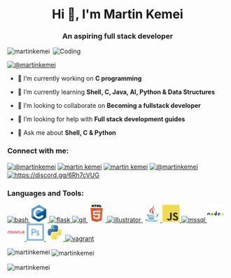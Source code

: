 <h1 align="center">Hi 👋, I'm Martin Kemei</h1>
<h3 align="center">An aspiring full stack developer</h3>
<img align="right" alt="Coding" width="400" src="https://www.zastavki.com/pictures/originals/2015/Computers_Man_holds_the_program_code_098860_.jpg"

<p align="left"> <img src="https://komarev.com/ghpvc/?username=martinkemei&label=Profile%20views&color=0e75b6&style=flat" alt="martinkemei" /> </p>

<p align="left"> <a href="https://twitter.com/@martinkemei" target="blank"><img src="https://img.shields.io/twitter/follow/@martinkemei?logo=twitter&style=for-the-badge" alt="@martinkemei" /></a> </p>

- 🔭 I’m currently working on **C programming**

- 🌱 I’m currently learning **Shell, C, Java, AI, Python & Data Structures**

- 👯 I’m looking to collaborate on **Becoming a fullstack developer**

- 🤝 I’m looking for help with **Full stack development guides**

- 💬 Ask me about **Shell, C & Python**

<h3 align="left">Connect with me:</h3>
<p align="left">
<a href="https://twitter.com/@martinkemei" target="blank"><img align="center" src="https://raw.githubusercontent.com/rahuldkjain/github-profile-readme-generator/master/src/images/icons/Social/twitter.svg" alt="@martinkemei" height="30" width="40" /></a>
<a href="https://linkedin.com/in/martin kemei" target="blank"><img align="center" src="https://raw.githubusercontent.com/rahuldkjain/github-profile-readme-generator/master/src/images/icons/Social/linked-in-alt.svg" alt="martin kemei" height="30" width="40" /></a>
<a href="https://stackoverflow.com/users/martin kemei" target="blank"><img align="center" src="https://raw.githubusercontent.com/rahuldkjain/github-profile-readme-generator/master/src/images/icons/Social/stack-overflow.svg" alt="martin kemei" height="30" width="40" /></a>
<a href="https://medium.com/@martinkemei" target="blank"><img align="center" src="https://raw.githubusercontent.com/rahuldkjain/github-profile-readme-generator/master/src/images/icons/Social/medium.svg" alt="@martinkemei" height="30" width="40" /></a>
<a href="https://discord.gg/https://discord.gg/6Rh7cVUG" target="blank"><img align="center" src="https://raw.githubusercontent.com/rahuldkjain/github-profile-readme-generator/master/src/images/icons/Social/discord.svg" alt="https://discord.gg/6Rh7cVUG" height="30" width="40" /></a>
</p>

<h3 align="left">Languages and Tools:</h3>
<p align="left"> <a href="https://www.gnu.org/software/bash/" target="_blank" rel="noreferrer"> <img src="https://www.vectorlogo.zone/logos/gnu_bash/gnu_bash-icon.svg" alt="bash" width="40" height="40"/> </a> <a href="https://www.cprogramming.com/" target="_blank" rel="noreferrer"> <img src="https://raw.githubusercontent.com/devicons/devicon/master/icons/c/c-original.svg" alt="c" width="40" height="40"/> </a> <a href="https://flask.palletsprojects.com/" target="_blank" rel="noreferrer"> <img src="https://www.vectorlogo.zone/logos/pocoo_flask/pocoo_flask-icon.svg" alt="flask" width="40" height="40"/> </a> <a href="https://git-scm.com/" target="_blank" rel="noreferrer"> <img src="https://www.vectorlogo.zone/logos/git-scm/git-scm-icon.svg" alt="git" width="40" height="40"/> </a> <a href="https://www.w3.org/html/" target="_blank" rel="noreferrer"> <img src="https://raw.githubusercontent.com/devicons/devicon/master/icons/html5/html5-original-wordmark.svg" alt="html5" width="40" height="40"/> </a> <a href="https://www.adobe.com/in/products/illustrator.html" target="_blank" rel="noreferrer"> <img src="https://www.vectorlogo.zone/logos/adobe_illustrator/adobe_illustrator-icon.svg" alt="illustrator" width="40" height="40"/> </a> <a href="https://www.java.com" target="_blank" rel="noreferrer"> <img src="https://raw.githubusercontent.com/devicons/devicon/master/icons/java/java-original.svg" alt="java" width="40" height="40"/> </a> <a href="https://developer.mozilla.org/en-US/docs/Web/JavaScript" target="_blank" rel="noreferrer"> <img src="https://raw.githubusercontent.com/devicons/devicon/master/icons/javascript/javascript-original.svg" alt="javascript" width="40" height="40"/> </a> <a href="https://www.microsoft.com/en-us/sql-server" target="_blank" rel="noreferrer"> <img src="https://www.svgrepo.com/show/303229/microsoft-sql-server-logo.svg" alt="mssql" width="40" height="40"/> </a> <a href="https://nodejs.org" target="_blank" rel="noreferrer"> <img src="https://raw.githubusercontent.com/devicons/devicon/master/icons/nodejs/nodejs-original-wordmark.svg" alt="nodejs" width="40" height="40"/> </a> <a href="https://www.oracle.com/" target="_blank" rel="noreferrer"> <img src="https://raw.githubusercontent.com/devicons/devicon/master/icons/oracle/oracle-original.svg" alt="oracle" width="40" height="40"/> </a> <a href="https://www.photoshop.com/en" target="_blank" rel="noreferrer"> <img src="https://raw.githubusercontent.com/devicons/devicon/master/icons/photoshop/photoshop-line.svg" alt="photoshop" width="40" height="40"/> </a> <a href="https://www.python.org" target="_blank" rel="noreferrer"> <img src="https://raw.githubusercontent.com/devicons/devicon/master/icons/python/python-original.svg" alt="python" width="40" height="40"/> </a> <a href="https://www.vagrantup.com/" target="_blank" rel="noreferrer"> <img src="https://www.vectorlogo.zone/logos/vagrantup/vagrantup-icon.svg" alt="vagrant" width="40" height="40"/> </a> </p>

<p><img align="left" src="https://github-readme-stats.vercel.app/api/top-langs?username=martinkemei&show_icons=true&locale=en&layout=compact" alt="martinkemei" /></p>

<p>&nbsp;<img align="center" src="https://github-readme-stats.vercel.app/api?username=martinkemei&show_icons=true&locale=en" alt="martinkemei" /></p>

<p><img align="center" src="https://github-readme-streak-stats.herokuapp.com/?user=martinkemei&" alt="martinkemei" /></p>
